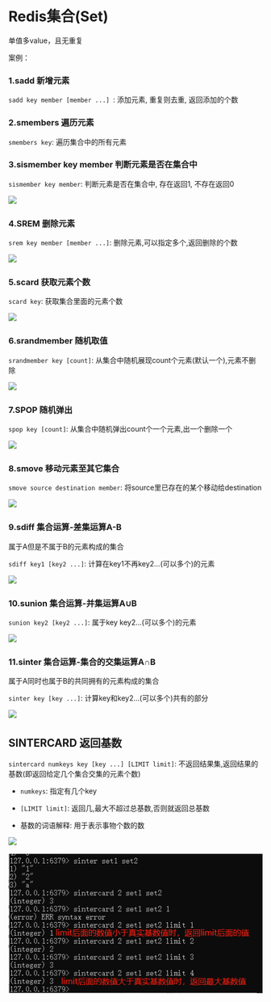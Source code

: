# Redis集合(Set)

单值多value，且无重复

案例：

### 1.sadd 新增元素

`sadd key member [member ...] `: 添加元素, 重复则去重, 返回添加的个数

### 2.smembers 遍历元素

`smembers key`: 遍历集合中的所有元素

### 3.sismember key member 判断元素是否在集合中

`sismember key member`: 判断元素是否在集合中, 存在返回1, 不存在返回0

![](images/40.set命令.png)

### 4.SREM 删除元素

`srem key member [member ...]`: 删除元素,可以指定多个,返回删除的个数

![](images/41.set-srem.png)

### 5.scard 获取元素个数

`scard key`: 获取集合里面的元素个数


![](images/42.set-scard.png)

### 6.srandmember 随机取值

`srandmember key [count]`: 从集合中随机展现count个元素(默认一个),元素不删除

![](images/43.set-srandmember.png)

### 7.SPOP 随机弹出

`spop key [count]`: 从集合中随机弹出count个一个元素,出一个删除一个

![](images/44.set-spop.png)

### 8.smove 移动元素至其它集合

`smove source destination member`: 将source里已存在的某个移动给destination

![](images/45.set-smove.png)

### 9.sdiff 集合运算-差集运算A-B

属于A但是不属于B的元素构成的集合

`sdiff key1 [key2 ...]`: 计算在key1不再key2...(可以多个)的元素

![](images/46.set-sdiff.png)

### 10.sunion 集合运算-并集运算A∪B

`sunion key2 [key2 ...]`: 属于key key2...(可以多个)的元素

![](images/47.set-sunion.png)


### 11.sinter 集合运算-集合的交集运算A∩B

属于A同时也属于B的共同拥有的元素构成的集合

`sinter key [key ...]`: 计算key和key2...(可以多个)共有的部分

![](images/48.set-sinter.png)

## SINTERCARD 返回基数

`sintercard numkeys key [key ...] [LIMIT limit]`: 不返回结果集,返回结果的基数(即返回给定几个集合交集的元素个数)

- `numkeys`: 指定有几个key
- `[LIMIT limit]`: 返回几,最大不超过总基数,否则就返回总基数

- 基数的词语解释: 用于表示事物个数的数

![](images/49.set-sintercadr.png)

![](images/50.set-sintercard-limit.png)



